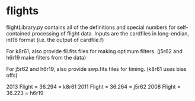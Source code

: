 # flights

flightLibrary.py contains all of the definitions and special 
numbers for self-contained processing of flight data. Inputs 
are the cardfiles in long-endian, int16 format (i.e. the 
output of cardfile.f)

For k8r61, also provide fil.fits files for making optimum filters.
(j5r62 and h6r19 make filters from the data)

For j5r62 and h6r19, also provide swp.fits files for timing.
(k8r61 uses bias offs)

2013 Flight = 36.294 = k8r61
2011 Flight = 36.264 = j5r62
2008 Flight = 36.223 = h6r19
